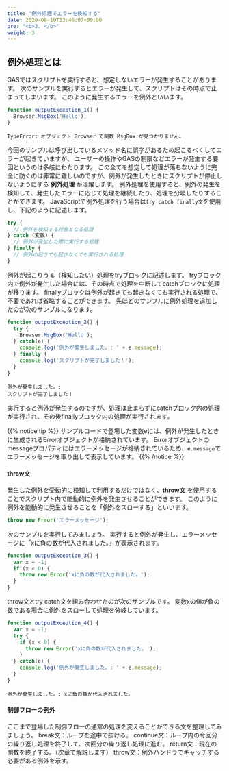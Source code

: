 ```yaml
---
title: "例外処理でエラーを検知する"
date: 2020-08-10T13:46:07+09:00
pre: "<b>3. </b>"
weight: 3
---
```


## 例外処理とは

GASではスクリプトを実行すると、想定しないエラーが発生することがあります。
次のサンプルを実行するとエラーが発生して、スクリプトはその時点で止まってしまいます。
このように発生するエラーを例外といいます。
```js
function outputException_1() {
  Browser.MsgBox('Hello');
}
```
```
TypeError: オブジェクト Browser で関数 MsgBox が見つかりません。
```
今回のサンプルは呼び出しているメソッド名に誤字があるため起こるべくしてエラーが起きていますが、
ユーザーの操作やGASの制限などエラーが発生する要因というのは多岐にわたります。
この全てを想定して処理が落ちないように完全に防ぐのは非常に難しいのですが、例外が発生したときにスクリプトが停止しないようにする **例外処理** が活躍します。
例外処理を使用すると、例外の発生を検知して、発生したエラーに応じて処理を継続したり、処理を分岐したりすることができます。
JavaScriptで例外処理を行う場合は`try catch finally文`を使用し、下記のように記述します。
```js
try {
  // 例外を検知する対象となる処理
} catch (変数) {
  // 例外が発生した際に実行する処理
} finally {
  // 例外の起きても起きなくても実行される処理
}
```
例外が起こりうる（検知したい）処理をtryブロックに記述します。
tryブロック内で例外が発生した場合には、その時点で処理を中断してcatchブロックに処理が移ります。
finallyブロックは例外が起きても起きなくても実行される処理で、不要であれば省略することができます。
先ほどのサンプルに例外処理を追加したのが次のサンプルになります。
```js
function outputException_2() {
  try {
    Browser.MsgBox('Hello');
  } catch(e) {
    console.log('例外が発生しました。: ' + e.message);
  } finally {
    console.log('スクリプトが完了しました！');
  }
}
```
```
例外が発生しました。:
スクリプトが完了しました！
```
実行すると例外が発生するのですが、処理は止まらずにcatchブロック内の処理が実行され、その後finallyブロック内の処理が実行されます。

{{% notice tip %}}
サンプルコードで登場した変数eには、例外が発生したときに生成されるErrorオブジェクトが格納されています。
Errorオブジェクトのmessageプロパティにはエラーメッセージが格納されているため、`e.message`でエラーメッセージを取り出して表示しています。
{{% /notice %}}

#### throw文
発生した例外を受動的に検知して利用するだけではなく、**throw文** を使用することでスクリプト内で能動的に例外を発生させることができます。
このように例外を能動的に発生させることを「例外をスローする」といいます。
```js
throw new Error('エラーメッセージ');
```
次のサンプルを実行してみましょう。
実行すると例外が発生し、エラーメッセージに「xに負の数が代入されました。」が表示されます。
```js
function outputException_3() {
  var x = -1;
  if (x < 0) {
    throw new Error('xに負の数が代入されました。');
  }
}
```
throw文とtry catch文を組み合わせたのが次のサンプルです。
変数xの値が負の数である場合に例外をスローして処理を分岐しています。
```js
function outputException_4() {
  var x = -1;
  try {
    if (x < 0) {
      throw new Error('xに負の数が代入されました。');
    }
  } catch(e) {
    console.log('例外が発生しました。: ' + e.message);
  }
}
```
```
例外が発生しました。: xに負の数が代入されました。
```

#### 制御フローの例外
ここまで登場した制御フローの通常の処理を変えることができる文を整理してみましょう。
break文：ループを途中で抜ける。
continue文：ループ内の今回分の繰り返し処理を終了して、次回分の繰り返し処理に進む。
return文：現在の関数を終了する。（次章で解説します）
throw文：例外ハンドラでキャッチする必要がある例外を示す。
